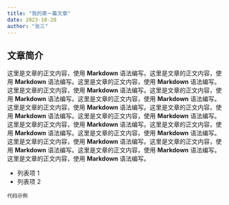```yaml
---
title: "我的第一篇文章"
date: 2023-10-20
author: "张三"
---
```


## 文章简介

这里是文章的正文内容，使用 **Markdown** 语法编写。这里是文章的正文内容，使用 **Markdown** 语法编写。这里是文章的正文内容，使用 **Markdown** 语法编写。这里是文章的正文内容，使用 **Markdown** 语法编写。这里是文章的正文内容，使用 **Markdown** 语法编写。这里是文章的正文内容，使用 **Markdown** 语法编写。这里是文章的正文内容，使用 **Markdown** 语法编写。这里是文章的正文内容，使用 **Markdown** 语法编写。这里是文章的正文内容，使用 **Markdown** 语法编写。这里是文章的正文内容，使用 **Markdown** 语法编写。这里是文章的正文内容，使用 **Markdown** 语法编写。这里是文章的正文内容，使用 **Markdown** 语法编写。这里是文章的正文内容，使用 **Markdown** 语法编写。这里是文章的正文内容，使用 **Markdown** 语法编写。这里是文章的正文内容，使用 **Markdown** 语法编写。这里是文章的正文内容，使用 **Markdown** 语法编写。

- 列表项 1
- 列表项 2

`代码示例`
